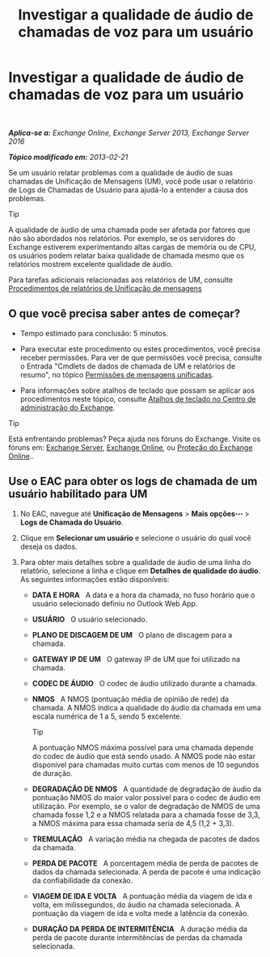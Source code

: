 ﻿---
title: 'Investigar a qualidade de áudio de chamadas de voz para um usuário'
TOCTitle: Investigar a qualidade de áudio de chamadas de voz para um usuário
ms:assetid: 0c945886-3cfa-423e-9b46-0d6b1584a145
ms:mtpsurl: https://technet.microsoft.com/pt-br/library/JJ659059(v=EXCHG.150)
ms:contentKeyID: 50556142
ms.date: 05/22/2018
mtps_version: v=EXCHG.150
ms.translationtype: MT
---

# Investigar a qualidade de áudio de chamadas de voz para um usuário

 

_**Aplica-se a:** Exchange Online, Exchange Server 2013, Exchange Server 2016_

_**Tópico modificado em:** 2013-02-21_

Se um usuário relatar problemas com a qualidade de áudio de suas chamadas de Unificação de Mensagens (UM), você pode usar o relatório de Logs de Chamadas de Usuário para ajudá-lo a entender a causa dos problemas.


> [!TIP]
> A qualidade de áudio de uma chamada pode ser afetada por fatores que não são abordados nos relatórios. Por exemplo, se os servidores do Exchange estiverem experimentando altas cargas de memória ou de CPU, os usuários podem relatar baixa qualidade de chamada mesmo que os relatórios mostrem excelente qualidade de áudio.



Para tarefas adicionais relacionadas aos relatórios de UM, consulte [Procedimentos de relatórios de Unificação de mensagens](um-reports-procedures-exchange-2013-help.md)

## O que você precisa saber antes de começar?

  - Tempo estimado para conclusão: 5 minutos.

  - Para executar este procedimento ou estes procedimentos, você precisa receber permissões. Para ver de que permissões você precisa, consulte o Entrada "Cmdlets de dados de chamada de UM e relatórios de resumo", no tópico [Permissões de mensagens unificadas](unified-messaging-permissions-exchange-2013-help.md).

  - Para informações sobre atalhos de teclado que possam se aplicar aos procedimentos neste tópico, consulte [Atalhos de teclado no Centro de administração do Exchange](keyboard-shortcuts-in-the-exchange-admin-center-exchange-online-protection-help.md).


> [!TIP]
> Está enfrentando problemas? Peça ajuda nos fóruns do Exchange. Visite os fóruns em: <A href="https://go.microsoft.com/fwlink/p/?linkid=60612">Exchange Server</A>, <A href="https://go.microsoft.com/fwlink/p/?linkid=267542">Exchange Online</A>, ou <A href="https://go.microsoft.com/fwlink/p/?linkid=285351">Proteção do Exchange Online</A>..



## Use o EAC para obter os logs de chamada de um usuário habilitado para UM

1.  No EAC, navegue até **Unificação de Mensagens** \> **Mais opções**![Ícone Mais opções](images/JJ150550.5381819e-3b21-4873-8714-e9b956290b28(EXCHG.150).gif "Ícone Mais opções") \> **Logs de Chamada do Usuário**.

2.  Clique em **Selecionar um usuário** e selecione o usuário do qual você deseja os dados.

3.  Para obter mais detalhes sobre a qualidade de áudio de uma linha do relatório, selecione a linha e clique em **Detalhes de qualidade do áudio**. As seguintes informações estão disponíveis:
    
      - **DATA E HORA**   A data e a hora da chamada, no fuso horário que o usuário selecionado definiu no Outlook Web App.
    
      - **USUÁRIO**   O usuário selecionado.
    
      - **PLANO DE DISCAGEM DE UM**   O plano de discagem para a chamada.
    
      - **GATEWAY IP DE UM**   O gateway IP de UM que foi utilizado na chamada.
    
      - **CODEC DE ÁUDIO**   O codec de áudio utilizado durante a chamada.
    
      - **NMOS**   A NMOS (pontuação média de opinião de rede) da chamada. A NMOS indica a qualidade do áudio da chamada em uma escala numérica de 1 a 5, sendo 5 excelente.
        

        > [!TIP]
        > A pontuação NMOS máxima possível para uma chamada depende do codec de áudio que está sendo usado. A NMOS pode não estar disponível para chamadas muito curtas com menos de 10 segundos de duração.

    
      - **DEGRADAÇÃO DE NMOS**   A quantidade de degradação de áudio da pontuação NMOS do maior valor possível para o codec de áudio em utilização. Por exemplo, se o valor de degradação de NMOS de uma chamada fosse 1,2 e a NMOS relatada para a chamada fosse de 3,3, a NMOS máxima para essa chamada seria de 4,5 (1,2 + 3,3).
    
      - **TREMULAÇÃO**   A variação média na chegada de pacotes de dados da chamada.
    
      - **PERDA DE PACOTE**   A porcentagem média de perda de pacotes de dados da chamada selecionada. A perda de pacote é uma indicação da confiabilidade da conexão.
    
      - **VIAGEM DE IDA E VOLTA**   A pontuação média da viagem de ida e volta, em milissegundos, do áudio na chamada selecionada. A pontuação da viagem de ida e volta mede a latência da conexão.
    
      - **DURAÇÃO DA PERDA DE INTERMITÊNCIA**   A duração média da perda de pacote durante intermitências de perdas da chamada selecionada.

